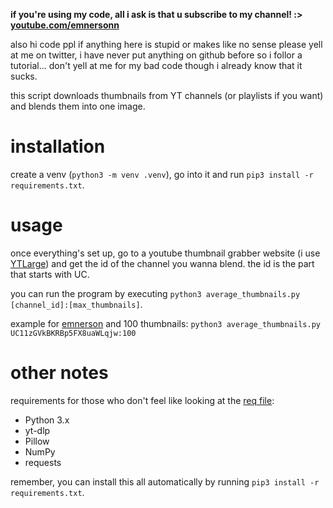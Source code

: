 **if you're using my code, all i ask is that u subscribe to my channel! :> [youtube.com/emnersonn](https://youtube.com/emnersonn)**

also hi code ppl if anything here is stupid or makes like no sense please yell at me on twitter, i have never put anything on github before so i follor a tutorial... don't yell at me for my bad code though i already know that it sucks.

this script downloads thumbnails from YT channels (or playlists if you want) and blends them into one image.

# installation

create a venv (`python3 -m venv .venv`), go into it and run `pip3 install -r requirements.txt`. 

# usage

once everything's set up, go to a youtube thumbnail grabber website (i use [YTLarge](https://ytlarge.com)) and get the id of the channel you wanna blend. the id is the part that starts with UC.

you can run the program by executing `python3 average_thumbnails.py [channel_id]:[max_thumbnails]`.

example for [emnerson](https://youtube.com/emnersonn) and 100 thumbnails: `python3 average_thumbnails.py UC11zGVkBKRBp5FX8uaWLqjw:100`

# other notes

requirements for those who don't feel like looking at the [req file](./requirements.txt):
- Python 3.x
- yt-dlp
- Pillow
- NumPy
- requests

remember, you can install this all automatically by running `pip3 install -r requirements.txt`.